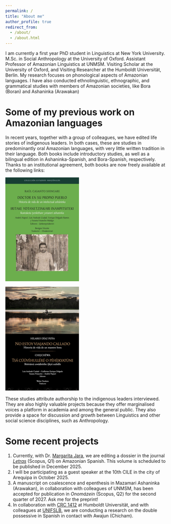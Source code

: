 ```yaml
---
permalink: /
title: "About me"
author_profile: true
redirect_from: 
  - /about/
  - /about.html
---
```


I am currently a first year PhD student in Linguistics at New York University. M.Sc. in Social Anthropology at the University of Oxford. Assistant Professor of Amazonian Linguistics at UNMSM. Visiting Scholar at the University of Oxford, and Visiting Researcher at the Humboldt Universität, Berlin. My research focuses on phonological aspects of Amazonian languages. I have also conducted ethnolinguistic, ethnographic, and grammatical studies with members of Amazonian societies, like Bora (Boran) and Ashaninka (Arawakan)

Some of my previous work on Amazonian languages
======
In recent years, together with a group of colleagues, we have edited life stories of indigenous leaders. In both cases, these are studies in predominantly oral Amazonian languages, with very little written tradition in their language. Both books include introductory studies, as well as a bilingual edition in Ashaninka-Spanish, and Bora-Spanish, respectively. Thanks to an institutional agreement, both books are now freely available at the following links:

[<img src="/images/Casanto.png">](https://doi.org/10.18800/978-612-317-804-8)

[<img src="/images/Diaz.png">](https://doi.org/10.18800/9786123172633)

These studies attribute authorship to the indigenous leaders interviewed. They are also highly valuable projects because they offer marginalised voices a platform in academia and among the general public. They also provide a space for discussion and growth between Linguistics and other social science disciplines, such as Anthropology.

Some recent projects
======
1. Currently, with Dr. [Margarita Jara](https://www.unlv.edu/people/margarita-jara), we are editing a dossier in the journal [_Letras_](https://revista.letras.unmsm.edu.pe/index.php/le/convocatoria-2025) (Scopus, Q1) on Amazonian Spanish. This volume is scheduled to be published in December 2025.
1. I will be participating as a guest speaker at the 10th CILE in the city of Arequipa in October 2025. 
1. A manuscript on coalescence and epenthesis in Mazamari Ashaninka (Arawakan), in collaboration with colleagues of UNMSM, has been accepted for publication in _Onomázein_ (Scopus, Q2) for the second quarter of 2027. Ask me for the preprint!
1. In collaboration with [CRC 1412](https://sfb1412.hu-berlin.de/projects/a09/) at Humboldt Universität, and with colleagues at [UNIFSLB](https://www.unibagua.edu.pe), we are conducting a research on the double possessive in Spanish in contact with Awajun (Chicham).
